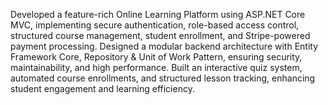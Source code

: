 Developed a feature-rich Online Learning Platform using ASP.NET Core MVC, implementing secure authentication, role-based access control, structured course management, student enrollment, and Stripe-powered payment processing. Designed a modular backend architecture with Entity Framework Core, Repository & Unit of Work Pattern, ensuring security, maintainability, and high performance. Built an interactive quiz system, automated course enrollments, and structured lesson tracking, enhancing student engagement and learning efficiency.
